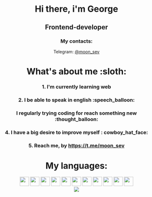 <div id="header" align="center">
<h1>Hi there, i'm George</h1>
<h2>Frontend-developer</h2>
<h3>My contacts:</h3>
<p>Telegram:
<a href="https://t.me/moon_sev">@moon_sev</a>
</р>
</div>

<div align="center">
 <h1>What's about me :sloth:</h1>
 <h3>1. I'm currently learning web</h3>
 <h3>2. I be able to speak in english :speech_balloon:</h3>
 <h3>I regularly trying coding for reach something new :thought_balloon:</h3>
 <h3>4. I have a big desire to improve myself : cowboy_hat_face:</h3>
 <h3>5. Reach me, by <a href="https://t.me/moon_sev">https://t.me/moon_sev</a></h3>
</div>
 
<div display="flex" align="center">
<h1>My languages:</h1>
<img src="https://cdn.jsdelivr.net/gh/devicons/devicon@latest/icons/javascript/javascript-original.svg" width="30" height="30" />
<img src="https://cdn.jsdelivr.net/gh/devicons/devicon@latest/icons/css3/css3-original-wordmark.svg" width="30" height="30" />
<img src="https://cdn.jsdelivr.net/gh/devicons/devicon@latest/icons/sass/sass-original.svg" width="30" height="30" />
<img src="https://cdn.jsdelivr.net/gh/devicons/devicon@latest/icons/npm/npm-original-wordmark.svg" width="30" height="30" />
<img src="https://cdn.jsdelivr.net/gh/devicons/devicon@latest/icons/vuejs/vuejs-original-wordmark.svg" width="30" height="30" />
<img src="https://cdn.jsdelivr.net/gh/devicons/devicon@latest/icons/html5/html5-original-wordmark.svg" width="30" height="30" />
<img src="https://cdn.jsdelivr.net/gh/devicons/devicon@latest/icons/github/github-original.svg" width="30" height="30" />
<img src="https://cdn.jsdelivr.net/gh/devicons/devicon@latest/icons/webpack/webpack-original.svg" width="30" height="30" />
<img src="https://cdn.jsdelivr.net/gh/devicons/devicon@latest/icons/gulp/gulp-plain.svg" width="30" height="30" />
<img src="https://cdn.jsdelivr.net/gh/devicons/devicon@latest/icons/vscode/vscode-original-wordmark.svg" width="30" height="30"/>
<img src="https://cdn.jsdelivr.net/gh/devicons/devicon@latest/icons/figma/figma-original.svg" width="30" height="30"/>                                  
</div>

<div align="center">
  <img src="http://github-profile-summary-cards.vercel.app/api/cards/profile-details?username=rmoongit&theme=vue"/>
</div>
